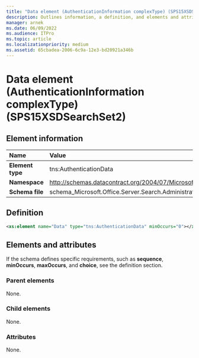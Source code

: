 ```yaml
---
title: "Data element (AuthenticationInformation complexType) (SPS15XSDSearchSet2)"
description: Outlines information, a definition, and elements and attributes for the Data element in Sharepoint.
manager: arnek
ms.date: 06/09/2022
ms.audience: ITPro
ms.topic: article
ms.localizationpriority: medium
ms.assetid: 65cbadea-2006-6c9a-12e3-bd20921a346b
---
```


# Data element (AuthenticationInformation complexType) (SPS15XSDSearchSet2)



## Element information
|Name|Value|
|:-----|:-----|
|**Element type** |tns:AuthenticationData  |
|**Namespace** |http://schemas.datacontract.org/2004/07/Microsoft.Office.Server.Search.Administration   |
|**Schema file** |schema_Microsoft.Office.Server.Search.Administration.xsd  |

## Definition

```XML
<xs:element name="Data" type="tns:AuthenticationData" minOccurs="0"></xs:element>

```

## Elements and attributes

If the schema defines specific requirements, such as **sequence**, **minOccurs**, **maxOccurs**, and **choice**, see the definition section.

### Parent elements

None.

### Child elements

None.

### Attributes

None.
